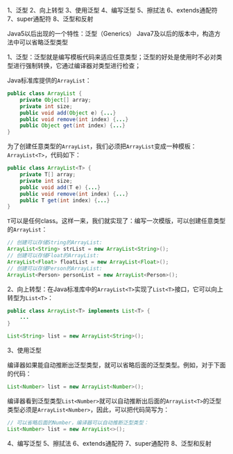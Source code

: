 1、泛型
2、向上转型
3、使用泛型
4、编写泛型
5、擦拭法
6、extends通配符
7、super通配符
8、泛型和反射



Java5以后出现的一个特性：泛型（Generics）
Java7及以后的版本中，构造方法中可以省略泛型类型

1、泛型：泛型就是编写模板代码来适应任意类型；泛型的好处是使用时不必对类型进行强制转换，它通过编译器对类型进行检查；

Java标准库提供的`ArrayList`：

```Java
public class ArrayList {
    private Object[] array;
    private int size;
    public void add(Object e) {...}
    public void remove(int index) {...}
    public Object get(int index) {...}
}
```

为了创建任意类型的`ArrayList`，我们必须把`ArrayList`变成一种模板：`ArrayList<T>`，代码如下：

```Java
public class ArrayList<T> {
    private T[] array;
    private int size;
    public void add(T e) {...}
    public void remove(int index) {...}
    public T get(int index) {...}
}
```

`T`可以是任何class。这样一来，我们就实现了：编写一次模版，可以创建任意类型的`ArrayList`：

```Java
// 创建可以存储String的ArrayList:
ArrayList<String> strList = new ArrayList<String>();
// 创建可以存储Float的ArrayList:
ArrayList<Float> floatList = new ArrayList<Float>();
// 创建可以存储Person的ArrayList:
ArrayList<Person> personList = new ArrayList<Person>();
```

2、向上转型：在Java标准库中的`ArrayList<T>`实现了`List<T>`接口，它可以向上转型为`List<T>`：

```Java
public class ArrayList<T> implements List<T> {
    ...
}

List<String> list = new ArrayList<String>();
```

3、使用泛型

编译器如果能自动推断出泛型类型，就可以省略后面的泛型类型。例如，对于下面的代码：

```Java
List<Number> list = new ArrayList<Number>();
```

编译器看到泛型类型`List<Number>`就可以自动推断出后面的`ArrayList<T>`的泛型类型必须是`ArrayList<Number>`，因此，可以把代码简写为：

```Java
// 可以省略后面的Number，编译器可以自动推断泛型类型：
List<Number> list = new ArrayList<>();
```



4、编写泛型
5、擦拭法
6、extends通配符
7、super通配符
8、泛型和反射

